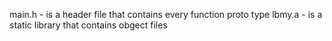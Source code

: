 main.h - is a header file that contains every function proto type
lbmy.a - is a static library that contains obgect files

